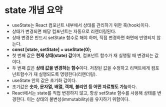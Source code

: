 # state 개념 요약

- useState는 React 컴포넌트 내부에서 상태를 관리하기 위한 훅(hook)이다.
- 상태가 변경되면 해당 컴포넌트는 자동으로 리렌더링된다.
- 상태 변경은 반드시 setState 함수로 해야 하며, 직접 변경하면 화면에 반영되지 않는다.
- **const [state, setState] = useState(0);**
- 첫 번째 값은 **현재 상태(state) 값**이며, 컴포넌트 함수가 재 실행될 때 변경되는 값이다.
- 두 번째 값은 **상태 값을 변경하는 함수**이다. 저장된 값을 수정하고 리액트에게 컴포넌트함수가 재 실행되도록 명령한다(리랜더링).
- useState 안의 값은 초기화 값이다.
- 초기값은 **숫자, 문자열, 배열, 객체, 불리언 등 어떤 자료형도 가능**하다.
- React에서는 state를 직접 변경하지 않고, 항상 setState 함수를 사용해 상태를 변경한다. 이는 상태의 불변성(immutability)을 유지하기 위함이다.
